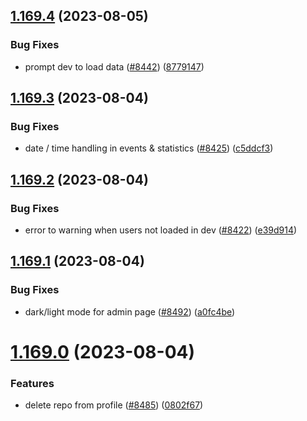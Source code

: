 ## [1.169.4](https://github.com/EddieHubCommunity/LinkFree/compare/v1.169.3...v1.169.4) (2023-08-05)


### Bug Fixes

* prompt dev to load data ([#8442](https://github.com/EddieHubCommunity/LinkFree/issues/8442)) ([8779147](https://github.com/EddieHubCommunity/LinkFree/commit/877914726977c13bfcf8f7975b6ce44a35ec4f6a))



## [1.169.3](https://github.com/EddieHubCommunity/LinkFree/compare/v1.169.2...v1.169.3) (2023-08-04)


### Bug Fixes

* date / time handling in events & statistics ([#8425](https://github.com/EddieHubCommunity/LinkFree/issues/8425)) ([c5ddcf3](https://github.com/EddieHubCommunity/LinkFree/commit/c5ddcf38dc6e832a08188679ee1b81e700ebc473))



## [1.169.2](https://github.com/EddieHubCommunity/LinkFree/compare/v1.169.1...v1.169.2) (2023-08-04)


### Bug Fixes

* error to warning when users not loaded in dev ([#8422](https://github.com/EddieHubCommunity/LinkFree/issues/8422)) ([e39d914](https://github.com/EddieHubCommunity/LinkFree/commit/e39d914f94927a9debcb1f710d28d2f95346e90e))



## [1.169.1](https://github.com/EddieHubCommunity/LinkFree/compare/v1.169.0...v1.169.1) (2023-08-04)


### Bug Fixes

* dark/light mode for admin page ([#8492](https://github.com/EddieHubCommunity/LinkFree/issues/8492)) ([a0fc4be](https://github.com/EddieHubCommunity/LinkFree/commit/a0fc4be76c15ad4d4cd676e00cb847375ad2c0a6))



# [1.169.0](https://github.com/EddieHubCommunity/LinkFree/compare/v1.168.8...v1.169.0) (2023-08-04)


### Features

* delete repo from profile ([#8485](https://github.com/EddieHubCommunity/LinkFree/issues/8485)) ([0802f67](https://github.com/EddieHubCommunity/LinkFree/commit/0802f674a47a92380d96eca11d8ef703c62745c2))




